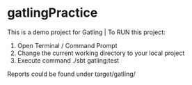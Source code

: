 # gatlingPractice
This is a demo project for Gatling
| To RUN this project: 
 1. Open Terminal / Command Prompt
 2. Change the current working directory to your local project
 3. Execute command ./sbt gatling:test


Reports could be found under target/gatling/<Folder with simulationFileName>
